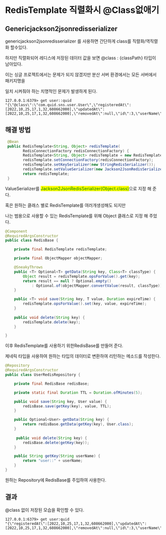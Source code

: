 # RedisTemplate 직렬화시 @Class없애기

## Genericjackson2jsonredisserializer

genericjackson2jsonredisserializer 를 사용하면 간단하게 class를 직렬화/역직렬화 할수있다.

하지만 직렬화되어 레디스에 저장된 데이터 값을 보면 @class : {classPath} 타입이 남아있다.

이는 싱글 프로젝트에서는 문제가 되지 않겠지만 분산 서버 환경에서는 모든 서버에서 패키지명을

일치 시켜줘야 하는 치명적인 문제가 발생하게 된다.

```log
127.0.0.1:6379> get user::quid
"{\"@class\":\"com.quid.sns.user.User\",\"registeredAt\":[2022,10,25,17,1,32,608662000],\"updatedAt\":[2022,10,25,17,1,32,608662000],\"removedAt\":null,\"id\":3,\"userName\":\"quid\",\"password\":\"$2a$10$UQuKxQrwxbJ51ot1k0EhBeG1aUos2IMUAZsGWsipZ1dyTi8bqzzqC\",\"role\":\"USER\"}"
```



## 해결 방법

```java
 @Bean
 public RedisTemplate<String, Object> redisTemplate(
        RedisConnectionFactory redisConnectionFactory) {
        RedisTemplate<String, Object> redisTemplate = new RedisTemplate<>();
        redisTemplate.setConnectionFactory(redisConnectionFactory);
        redisTemplate.setKeySerializer(new StringRedisSerializer());
        redisTemplate.setValueSerializer(new Jackson2JsonRedisSerializer(Object.class));
        return redisTemplate;
 }
```

ValueSerializer를 <mark style="color:green;">Jackson2JsonRedisSerializer(Object.class)</mark>으로 지정 해 준다.

혹은 원하는 클래스 별로 RedisTemplate를 여러개생성해도 되지만&#x20;

나는  범용으로  사용할 수 있는 RedisTemplate를 위해 Object 클래스로 지정 해 주었다.



```java
@Component
@RequiredArgsConstructor
public class RedisBase {

    private final RedisTemplate redisTemplate;

    private final ObjectMapper objectMapper;

    @SneakyThrows
    public <T> Optional<T> getData(String key, Class<T> classType) {
        Object result = redisTemplate.opsForValue().get(key);
        return result == null ? Optional.empty()
            : Optional.of(objectMapper.convertValue(result, classType));
    }

    public <T> void save(String key, T value, Duration expireTime) {
        redisTemplate.opsForValue().set(key, value, expireTime);
    }
    
    public void delete(String key) {
        redisTemplate.delete(key);
    }

}
```

이후  RedisTemplate를 사용하기 위한RedisBase를 만들어 준다.

제네릭 타입을 사용하여 원하는 타입의 데이터로 변환하여 리턴하는 메소드를 작성한다.



```java
@Repository
@RequiredArgsConstructor
public class UserRedisRepository {

    private final RedisBase redisBase;

    private static final Duration TTL = Duration.ofMinutes(5);

    public void save(String key, User value) {
        redisBase.save(getKey(key), value, TTL);
    }

    public Optional<User> getData(String key) {
        return redisBase.getData(getKey(key), User.class);
    }
    
     public void delete(String key) {
        redisBase.delete(getKey(key));
    }

    public String getKey(String userName) {
        return "user::" + userName;
    }
}

```

원하는 Repository에 RedisBase를 주입하여 사용한다.



## 결과

@class 없이 저장된 모습을 확인할 수 있다.

```log
127.0.0.1:6379> get user:quid
"{\"registeredAt\":[2022,10,25,17,1,32,608662000],\"updatedAt\":[2022,10,25,17,1,32,608662000],\"removedAt\":null,\"id\":3,\"userName\":\"quid\",\"password\":\"$2a$10$UQuKxQrwxbJ51ot1k0EhBeG1aUos2IMUAZsGWsipZ1dyTi8bqzzqC\",\"role\":\"USER\"}"
```



